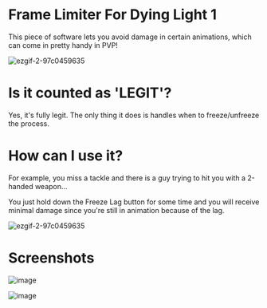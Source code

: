 # Frame Limiter For Dying Light 1
This piece of software lets you avoid damage in certain animations, which can come in pretty handy in PVP!

![ezgif-2-97c0459635](https://github.com/womblee/dying-light-frame-limiter/assets/52250786/a32a5040-1572-4570-b1e3-db4cb7ea380c)

# Is it counted as 'LEGIT'?
Yes, it's fully legit. The only thing it does is handles when to freeze/unfreeze the process.

# How can I use it?
For example, you miss a tackle and there is a guy trying to hit you with a 2-handed weapon...

You just hold down the Freeze Lag button for some time and you will receive minimal damage since you're still in animation because of the lag.

![ezgif-2-97c0459635](https://github.com/womblee/dying-light-frame-limiter/assets/52250786/f6213fed-6186-40f1-ad10-46308943e371)

# Screenshots
![image](https://github.com/womblee/dying-light-frame-limiter/assets/52250786/2d9c34c2-e4e2-4190-9844-99a4f84186d6)

![image](https://github.com/womblee/dying-light-frame-limiter/assets/52250786/298bf731-2b15-4f7a-9498-e7a20620398f)

